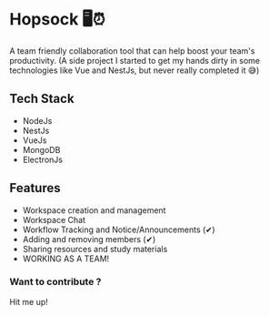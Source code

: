 # Hopsock 🖥⏰
A team friendly collaboration tool that can help boost your team's productivity.
(A side project I started to get my hands dirty in some technologies like Vue and NestJs, but never really completed it 😅)

## Tech Stack
 - NodeJs
 - NestJs
 - VueJs
 - MongoDB
 - ElectronJs
 
 ## Features
  - Workspace creation and management
  - Workspace Chat
  - Workflow Tracking and Notice/Announcements (✔)
  - Adding and removing members (✔)
  - Sharing resources and study materials
  - WORKING AS A TEAM!
  
 ### Want to contribute ?
 Hit me up!
